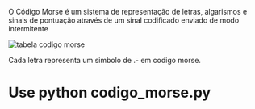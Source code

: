 O Código Morse é um sistema de representação de letras, algarismos e sinais de pontuação através de um sinal codificado enviado de modo intermitente


![tabela codigo morse](https://s1.static.brasilescola.uol.com.br/be/e/codigo%20morse.jpg)


Cada letra representa um simbolo de .- em codigo morse.

# Use python codigo_morse.py